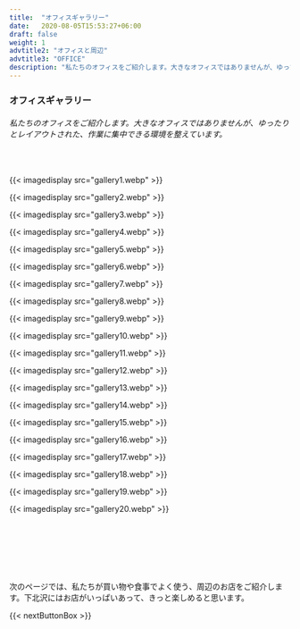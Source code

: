 ```yaml
---
title:  "オフィスギャラリー"
date:   2020-08-05T15:53:27+06:00
draft: false
weight: 1
advtitle2: "オフィスと周辺"
advtitle3: "OFFICE"
description: "私たちのオフィスをご紹介します。大きなオフィスではありませんが、ゆったりとレイアウトされた、作業に集中できる環境を整えています。"
---
```


### **オフィスギャラリー**

###### 私たちのオフィスをご紹介します。大きなオフィスではありませんが、ゆったりとレイアウトされた、作業に集中できる環境を整えています。
&nbsp;

{{< imagedisplay src="gallery1.webp" >}}       

{{< imagedisplay src="gallery2.webp" >}}   

{{< imagedisplay src="gallery3.webp" >}}   

{{< imagedisplay src="gallery4.webp" >}}   

{{< imagedisplay src="gallery5.webp" >}}   

{{< imagedisplay src="gallery6.webp" >}}   

{{< imagedisplay src="gallery7.webp" >}}   

{{< imagedisplay src="gallery8.webp" >}}   

{{< imagedisplay src="gallery9.webp" >}}   

{{< imagedisplay src="gallery10.webp" >}}  

{{< imagedisplay src="gallery11.webp" >}}   

{{< imagedisplay src="gallery12.webp" >}}   

{{< imagedisplay src="gallery13.webp" >}}   

{{< imagedisplay src="gallery14.webp" >}}   

{{< imagedisplay src="gallery15.webp" >}}    

{{< imagedisplay src="gallery16.webp" >}}    

{{< imagedisplay src="gallery17.webp" >}}    

{{< imagedisplay src="gallery18.webp" >}}   

{{< imagedisplay src="gallery19.webp" >}}   

{{< imagedisplay src="gallery20.webp" >}}   
&nbsp;


&nbsp; 
----
&nbsp; 

次のページでは、私たちが買い物や食事でよく使う、周辺のお店をご紹介します。下北沢にはお店がいっぱいあって、きっと楽しめると思います。

{{< nextButtonBox >}}
